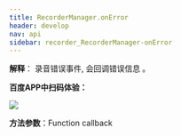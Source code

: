 ```yaml
---
title: RecorderManager.onError
header: develop
nav: api
sidebar: recorder_RecorderManager-onError
---
```




**解释**： 录音错误事件, 会回调错误信息 。

**百度APP中扫码体验：**

<img src="https://b.bdstatic.com/miniapp/assets/images/doc_demo/fragment_RecorderManagerOnError.png"  class="demo-qrcode-image" />


**方法参数**：Function callback